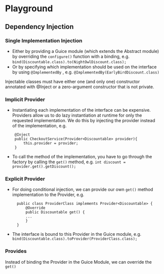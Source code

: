 # Playground
## Dependency Injection
### Single Implementation Injection
* Either by providing a Guice module (which extends the Abstract module) by overriding the `configure()` function with a binding, e.g.
`bind(Discountable.class).to(NightOwlDiscount.class);`
* Or by specifying which implementation should be used on the interface by using `@ImplementedBy` , e.g.
`@ImplementedBy(EarlyBirdDiscount.class)`

Injectable classes must have either one (and only one) constructor annotated with @Inject or a zero-argument constructor that is not private.

### Implicit Provider
* Instantiating each implementation of the interface can be expensive. Providers allow us to do lazy instantiation at runtime for only the requested implementation. 
We do this by injecting the provider instead of the implementation, e.g.

 
       @Inject
       public CheckoutService(Provider<Discountable> provider){         
           this.provider = provider;
       }
* To call the method of the implementation, you have to go through the factory by calling the `get()` method, e.g. `int discount = provider.get().getDiscount();`

        
### Explicit Provider
* For doing conditional injection, we can provide our own `get()` method implementation to the Provider, e.g.
        
        public class ProviderClass implements Provider<Discountable> {
            @Override
            public Discountable get() {
            ...
            }
        }
 
*  The interface is bound to this Provider in the Guice module, e.g. `bind(Discountable.class).toProvider(ProviderClass.class);`

### Provides
Instead of binding the Provider in the Guice Module, we can override the `get()`
